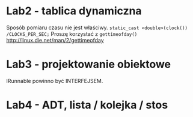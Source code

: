 # Lab2 - tablica dynamiczna

Sposób pomiaru czasu nie jest właściwy.
``static_cast <double>(clock()) /CLOCKS_PER_SEC;``
Proszę korzystać z ``gettimeofday()`` http://linux.die.net/man/2/gettimeofday

# Lab3 - projektowanie obiektowe

IRunnable powinno być INTERFEJSEM.


# Lab4 - ADT, lista / kolejka / stos
